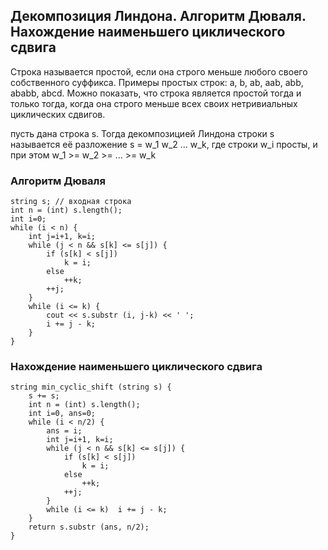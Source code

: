 ## Декомпозиция Линдона. Алгоритм Дюваля. Нахождение наименьшего циклического сдвига

Строка называется простой, если она строго меньше любого своего собственного суффикса. Примеры простых строк: a, b, ab, aab, abb, ababb, abcd. Можно показать, что строка является простой тогда и только тогда, когда она строго меньше всех своих нетривиальных циклических сдвигов.

пусть дана строка s. Тогда декомпозицией Линдона строки s называется её разложение s = w_1 w_2 ... w_k, где строки w_i просты, и при этом w_1 >= w_2 >= ... >= w_k

### Алгоритм Дюваля

```
string s; // входная строка
int n = (int) s.length();
int i=0;
while (i < n) {
	int j=i+1, k=i;
	while (j < n && s[k] <= s[j]) {
		if (s[k] < s[j])
			k = i;
		else
			++k;
		++j;
	}
	while (i <= k) {
		cout << s.substr (i, j-k) << ' ';
		i += j - k;
	}
}
```

### Нахождение наименьшего циклического сдвига

```
string min_cyclic_shift (string s) {
	s += s;
	int n = (int) s.length();
	int i=0, ans=0;
	while (i < n/2) {
		ans = i;
		int j=i+1, k=i;
		while (j < n && s[k] <= s[j]) {
			if (s[k] < s[j])
				k = i;
			else
				++k;
			++j;
		}
		while (i <= k)  i += j - k;
	}
	return s.substr (ans, n/2);
}
```